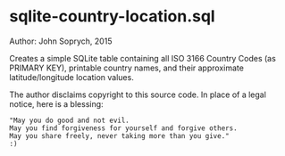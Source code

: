 # sqlite-country-location.sql

Author: John Soprych, 2015

Creates a simple SQLite table containing all ISO 3166 Country Codes (as PRIMARY KEY),
printable country names, and their approximate latitude/longitude location values.

The author disclaims copyright to this source code.  In place of
a legal notice, here is a blessing:

    "May you do good and not evil.
    May you find forgiveness for yourself and forgive others.
    May you share freely, never taking more than you give."
    :)
    
